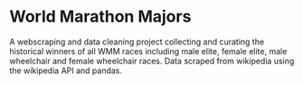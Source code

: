 # World Marathon Majors

A webscraping and data cleaning project collecting and curating the historical winners of all WMM races including male elite, female elite, male wheelchair and female wheelchair races. Data scraped from wikipedia using the wikipedia API and pandas.